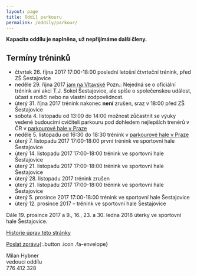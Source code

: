 ```yaml
---
layout: page
title: Oddíl parkouru
permalink: /oddily/parkour/
---
```


**Kapacita oddílu je naplněna, už nepřijímáme další členy.**

## Termíny tréninků

* čtvrtek 26. října 2017 17:00-18:00 poslední letošní čtvrteční trénink, před ZŠ Šestajovice
* neděle 29. října 2017 [jam na Vltavské](https://www.facebook.com/events/328453397629302/) Pozn.: Nejedná se o oficiální trénink ani akci T.J. Sokol Šestajovice, ale spíše o společenskou událost, účast s rodiči nebo na vlastní zodpovědnost.
* úterý 31. října 2017 trénink nakonec **není** zrušen, sraz v 18:00 před ZŠ Šestajovice
* sobota 4. listopadu od 13:00 do 14:00 možnost zůčastnit se výuky vedené budoucími cvičiteli parkouru pod dohledem nejlepších trenérů v ČR v [parkourové hale v Praze](http://imacademy.cz/kontakt/)
* neděle 5. listopadu od 16:30 do 18:30 trénink v [parkourové hale v Praze](http://imacademy.cz/kontakt/)
* úterý 7. listopadu 2017 17:00-18:00 první trénink ve sportovní hale Šestajovice
* úterý 14. listopadu 2017 17:00-18:00 trénink ve sportovní hale Šestajovice
* úterý 21. listopadu 2017 17:00-18:00 trénink ve sportovní hale Šestajovice
* úterý 28. listopadu 2017 trénink zrušen
* úterý 21. listopadu 2017 17:00-18:00 trénink ve sportovní hale Šestajovice
* úterý 5. prosince 2017 17:00-18:00 trénink ve sportovní hale Šestajovice
* úterý 12. prosince 2017 – trénink ve sportovní hale Šestajovice

Dále 19. prosince 2017 a 9., 16., 23. a 30. ledna 2018 úterky ve sportovní hale Šestajovice.

<!-- [Chci se přidat]({{ site.baseurl }}/clenstvi/){:.button .special} -->


[Historie úprav této stránky](https://github.com/milanhybner/sokolsestajovice.cz/commits/gh-pages/oddily/parkour)

[Poslat zprávu](#f){:.button .icon .fa-envelope}

Milan Hybner  
vedoucí oddílu  
776 412 328


